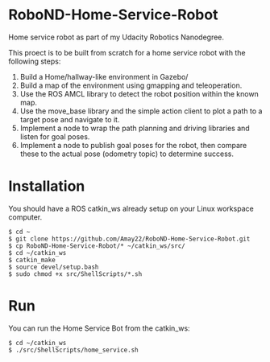 # RoboND-Home-Service-Robot

Home service robot as part of my Udacity Robotics Nanodegree.


This proect is to be built from scratch for a home service robot with the following steps:

1. Build a Home/hallway-like environment in Gazebo/
2. Build a map of the environment using gmapping and teleoperation.
3. Use the ROS AMCL library to detect the robot position within the known map.
4. Use the move_base library and the simple action client to plot a path to a target pose and navigate to it.
5. Implement a node to wrap the path planning and driving libraries and listen for goal poses.
6. Implement a node to publish goal poses for the robot, then compare these to the actual pose (odometry topic) to determine success.

# Installation

You should have a ROS catkin_ws already setup on your Linux workspace computer.

```shell
$ cd ~
$ git clone https://github.com/Amay22/RoboND-Home-Service-Robot.git
$ cp RoboND-Home-Service-Robot/* ~/catkin_ws/src/
$ cd ~/catkin_ws
$ catkin_make
$ source devel/setup.bash
$ sudo chmod +x src/ShellScripts/*.sh

```

# Run

You can run the Home Service Bot from the catkin_ws:

```shell
$ cd ~/catkin_ws
$ ./src/ShellScripts/home_service.sh
```

